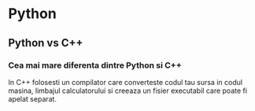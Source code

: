 # Python 

## Python vs C++

### Cea mai mare diferenta dintre Python si C++ 

In C++ folosesti un compilator care converteste codul tau sursa in codul masina, limbajul calculatorului si creeaza un fisier executabil care poate fi apelat separat.